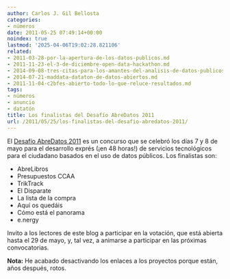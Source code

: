 ```yaml
---
author: Carlos J. Gil Bellosta
categories:
- números
date: 2011-05-25 07:49:14+00:00
noindex: true
lastmod: '2025-04-06T19:02:28.821106'
related:
- 2011-03-28-por-la-apertura-de-los-datos-publicos.md
- 2011-11-23-el-3-de-diciembre-open-data-hackathon.md
- 2014-09-08-tres-citas-para-los-amantes-del-analisis-de-datos-publicos.md
- 2014-07-21-maddata-dataton-de-datos-abiertos.md
- 2011-11-04-c2bfes-abierto-todo-lo-que-reluce-resultados.md
tags:
- números
- anuncio
- datatón
title: Los finalistas del Desafío AbreDatos 2011
url: /2011/05/25/los-finalistas-del-desafio-abredatos-2011/
---
```


El [Desafío AbreDatos 2011](http://www.abredatos.es/) es un concurso que se celebró los días 7 y 8 de mayo para el desarrollo exprés (¡en 48 horas!) de servicios tecnológicos para el ciudadano basados en el uso de datos públicos. Los finalistas son:

* AbreLibros
* Presupuestos CCAA
* TrikTrack
* El Disparate
* La lista de la compra
* Aquí os quedáis
* Cómo está el panorama
* e.nergy

Invito a los lectores de este blog a participar en la votación, que está abierta hasta el 29 de mayo, y, tal vez, a animarse a participar en las próximas convocatorias.

**Nota:** He acabado desactivando los enlaces a los proyectos porque están, años después, rotos.